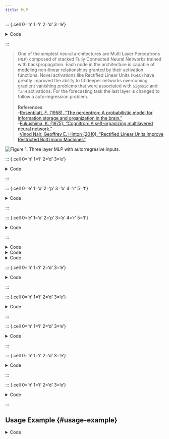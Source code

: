 ```yaml
---
title: MLP
---
```


::: {.cell 0=‘h’ 1=‘i’ 2=‘d’ 3=‘e’}

<details>
<summary>Code</summary>

``` python
%load_ext autoreload
%autoreload 2
```

</details>

:::

> One of the simplest neural architectures are Multi Layer Perceptrons
> (`MLP`) composed of stacked Fully Connected Neural Networks trained
> with backpropagation. Each node in the architecture is capable of
> modeling non-linear relationships granted by their activation
> functions. Novel activations like Rectified Linear Units (`ReLU`) have
> greatly improved the ability to fit deeper networks overcoming
> gradient vanishing problems that were associated with `Sigmoid` and
> `TanH` activations. For the forecasting task the last layer is changed
> to follow a auto-regression
> problem.<br><br>**References**<br>-[Rosenblatt, F. (1958). “The
> perceptron: A probabilistic model for information storage and
> organization in the
> brain.”](https://psycnet.apa.org/record/1959-09865-001)<br>-[Fukushima,
> K. (1975). “Cognitron: A self-organizing multilayered neural
> network.”](https://pascal-francis.inist.fr/vibad/index.php?action=getRecordDetail&idt=PASCAL7750396723)<br>-[Vinod
> Nair, Geoffrey E. Hinton (2010). “Rectified Linear Units Improve
> Restricted Boltzmann
> Machines”](https://www.cs.toronto.edu/~fritz/absps/reluICML.pdf)<br>

![Figure 1. Three layer MLP with autorregresive
inputs.](imgs_models/mlp.png)

::: {.cell 0=‘h’ 1=‘i’ 2=‘d’ 3=‘e’}

<details>
<summary>Code</summary>

``` python
from fastcore.test import test_eq
from nbdev.showdoc import show_doc
```

</details>

:::

::: {.cell 0=‘e’ 1=‘x’ 2=‘p’ 3=‘o’ 4=‘r’ 5=‘t’}

<details>
<summary>Code</summary>

``` python
from typing import Optional

import torch
import torch.nn as nn

from neuralforecast.losses.pytorch import MAE
from neuralforecast.common._base_windows import BaseWindows
```

</details>

:::

::: {.cell 0=‘e’ 1=‘x’ 2=‘p’ 3=‘o’ 4=‘r’ 5=‘t’}

<details>
<summary>Code</summary>

``` python
class MLP(BaseWindows):
    """ MLP

    Simple Multi Layer Perceptron architecture (MLP). 
    This deep neural network has constant units through its layers, each with
    ReLU non-linearities, it is trained using ADAM stochastic gradient descent.
    The network accepts static, historic and future exogenous data, flattens 
    the inputs and learns fully connected relationships against the target variable.

    **Parameters:**<br>
    `h`: int, forecast horizon.<br>
    `input_size`: int, considered autorregresive inputs (lags), y=[1,2,3,4] input_size=2 -> lags=[1,2].<br>
    `stat_exog_list`: str list, static exogenous columns.<br>
    `hist_exog_list`: str list, historic exogenous columns.<br>
    `futr_exog_list`: str list, future exogenous columns.<br>
    `exclude_insample_y`: bool=False, the model skips the autoregressive features y[t-input_size:t] if True.<br>
    `n_layers`: int, number of layers for the MLP.<br>
    `hidden_size`: int, number of units for each layer of the MLP.<br>
    `loss`: PyTorch module, instantiated train loss class from [losses collection](https://nixtla.github.io/neuralforecast/losses.pytorch.html).<br>
    `valid_loss`: PyTorch module=`loss`, instantiated valid loss class from [losses collection](https://nixtla.github.io/neuralforecast/losses.pytorch.html).<br>
    `max_steps`: int=1000, maximum number of training steps.<br>
    `learning_rate`: float=1e-3, Learning rate between (0, 1).<br>
    `num_lr_decays`: int=-1, Number of learning rate decays, evenly distributed across max_steps.<br>
    `early_stop_patience_steps`: int=-1, Number of validation iterations before early stopping.<br>
    `val_check_steps`: int=100, Number of training steps between every validation loss check.<br>
    `batch_size`: int=32, number of different series in each batch.<br>
    `valid_batch_size`: int=None, number of different series in each validation and test batch, if None uses batch_size.<br>
    `windows_batch_size`: int=1024, number of windows to sample in each training batch, default uses all.<br>
    `inference_windows_batch_size`: int=-1, number of windows to sample in each inference batch, -1 uses all.<br>
    `step_size`: int=1, step size between each window of temporal data.<br>
    `scaler_type`: str='identity', type of scaler for temporal inputs normalization see [temporal scalers](https://nixtla.github.io/neuralforecast/common.scalers.html).<br>
    `random_seed`: int=1, random_seed for pytorch initializer and numpy generators.<br>
    `num_workers_loader`: int=os.cpu_count(), workers to be used by `TimeSeriesDataLoader`.<br>
    `drop_last_loader`: bool=False, if True `TimeSeriesDataLoader` drops last non-full batch.<br>
    `alias`: str, optional,  Custom name of the model.<br>
    `**trainer_kwargs`: int,  keyword trainer arguments inherited from [PyTorch Lighning's trainer](https://pytorch-lightning.readthedocs.io/en/stable/api/pytorch_lightning.trainer.trainer.Trainer.html?highlight=trainer).<br>    
    """
    # Class attributes
    SAMPLING_TYPE = 'windows'
    
    def __init__(self,
                 h,
                 input_size,
                 futr_exog_list = None,
                 hist_exog_list = None,
                 stat_exog_list = None,
                 exclude_insample_y = False,
                 num_layers = 2,
                 hidden_size = 1024,
                 loss = MAE(),
                 valid_loss = None,
                 max_steps: int = 1000,
                 learning_rate: float = 1e-3,
                 num_lr_decays: int = -1,
                 early_stop_patience_steps: int =-1,
                 val_check_steps: int = 100,
                 batch_size: int = 32,
                 valid_batch_size: Optional[int] = None,
                 windows_batch_size = 1024,
                 inference_windows_batch_size = -1,
                 step_size: int = 1,
                 scaler_type: str = 'identity',
                 random_seed: int = 1,
                 num_workers_loader: int = 0,
                 drop_last_loader: bool = False,
                 **trainer_kwargs):

        # Inherit BaseWindows class
        super(MLP, self).__init__(h=h,
                                  input_size=input_size,
                                  futr_exog_list=futr_exog_list,
                                  hist_exog_list=hist_exog_list,
                                  stat_exog_list=stat_exog_list,
                                  exclude_insample_y = exclude_insample_y,
                                  loss=loss,
                                  valid_loss=valid_loss,
                                  max_steps=max_steps,
                                  learning_rate=learning_rate,
                                  num_lr_decays=num_lr_decays,
                                  early_stop_patience_steps=early_stop_patience_steps,
                                  val_check_steps=val_check_steps,
                                  batch_size=batch_size,
                                  valid_batch_size=valid_batch_size,
                                  windows_batch_size=windows_batch_size,
                                  inference_windows_batch_size=inference_windows_batch_size,
                                  step_size=step_size,
                                  scaler_type=scaler_type,
                                  num_workers_loader=num_workers_loader,
                                  drop_last_loader=drop_last_loader,
                                  random_seed=random_seed,
                                  **trainer_kwargs)

        # Architecture
        self.num_layers = num_layers
        self.hidden_size = hidden_size

        self.futr_input_size = len(self.futr_exog_list)
        self.hist_input_size = len(self.hist_exog_list)
        self.stat_input_size = len(self.stat_exog_list)

        input_size_first_layer = input_size + self.hist_input_size * input_size + \
                                 self.futr_input_size*(input_size + h) + self.stat_input_size

        # MultiLayer Perceptron
        layers = [nn.Linear(in_features=input_size_first_layer, out_features=hidden_size)]
        for i in range(num_layers - 1):
            layers += [nn.Linear(in_features=hidden_size, out_features=hidden_size)]
        self.mlp = nn.ModuleList(layers)

        # Adapter with Loss dependent dimensions
        self.out = nn.Linear(in_features=hidden_size, 
                             out_features=h * self.loss.outputsize_multiplier)

    def forward(self, windows_batch):

        # Parse windows_batch
        insample_y    = windows_batch['insample_y']
        futr_exog     = windows_batch['futr_exog']
        hist_exog     = windows_batch['hist_exog']
        stat_exog     = windows_batch['stat_exog']

        # Flatten MLP inputs [B, L+H, C] -> [B, (L+H)*C]
        # Contatenate [ Y_t, | X_{t-L},..., X_{t} | F_{t-L},..., F_{t+H} | S ]
        batch_size = len(insample_y)
        if self.hist_input_size > 0:
            insample_y = torch.cat(( insample_y, hist_exog.reshape(batch_size,-1) ), dim=1)

        if self.futr_input_size > 0:
            insample_y = torch.cat(( insample_y, futr_exog.reshape(batch_size,-1) ), dim=1)

        if self.stat_input_size > 0:
            insample_y = torch.cat(( insample_y, stat_exog.reshape(batch_size,-1) ), dim=1)

        y_pred = insample_y.clone()
        for layer in self.mlp:
             y_pred = torch.relu(layer(y_pred))
        y_pred = self.out(y_pred)

        y_pred = y_pred.reshape(batch_size, self.h, 
                                self.loss.outputsize_multiplier)
        y_pred = self.loss.domain_map(y_pred)
        return y_pred
```

</details>

:::

<details>
<summary>Code</summary>

``` python
show_doc(MLP)
```

</details>
<details>
<summary>Code</summary>

``` python
show_doc(MLP.fit, name='MLP.fit')
```

</details>
<details>
<summary>Code</summary>

``` python
show_doc(MLP.predict, name='MLP.predict')
```

</details>

::: {.cell 0=‘h’ 1=‘i’ 2=‘d’ 3=‘e’}

<details>
<summary>Code</summary>

``` python
import logging
import warnings
logging.getLogger("pytorch_lightning").setLevel(logging.ERROR)
warnings.filterwarnings("ignore")
```

</details>

:::

::: {.cell 0=‘h’ 1=‘i’ 2=‘d’ 3=‘e’}

<details>
<summary>Code</summary>

``` python
# test performance fit/predict method
import numpy as np
import pandas as pd
import matplotlib.pyplot as plt

from neuralforecast.utils import AirPassengersDF as Y_df
from neuralforecast.tsdataset import TimeSeriesDataset


Y_train_df = Y_df[Y_df.ds<='1959-12-31'] # 132 train
Y_test_df = Y_df[Y_df.ds>'1959-12-31']   # 12 test

dataset, *_ = TimeSeriesDataset.from_df(Y_train_df)
model = MLP(h=12, input_size=24, max_steps=1)
model.fit(dataset=dataset)
y_hat = model.predict(dataset=dataset)
Y_test_df['MLP'] = y_hat

#test we recover the same forecast
y_hat2 = model.predict(dataset=dataset)
test_eq(y_hat, y_hat2)

pd.concat([Y_train_df, Y_test_df]).drop('unique_id', axis=1).set_index('ds').plot()
```

</details>

:::

::: {.cell 0=‘h’ 1=‘i’ 2=‘d’ 3=‘e’}

<details>
<summary>Code</summary>

``` python
# test no leakage with test_size
dataset, *_ = TimeSeriesDataset.from_df(Y_df)
model = MLP(h=12, input_size=24, max_steps=1)
model.fit(dataset=dataset, test_size=12)
y_hat_test = model.predict(dataset=dataset, step_size=1)
np.testing.assert_almost_equal(
    y_hat, 
    y_hat_test,
    decimal=4
)
# test we recover the same forecast
y_hat_test2 = model.predict(dataset=dataset, step_size=1)
test_eq(y_hat_test, y_hat_test2)
```

</details>

:::

::: {.cell 0=‘h’ 1=‘i’ 2=‘d’ 3=‘e’}

<details>
<summary>Code</summary>

``` python
# test validation step
dataset, *_ = TimeSeriesDataset.from_df(Y_train_df)
model = MLP(h=12, input_size=24, step_size=1, 
            hidden_size=1024, num_layers=2,
            max_steps=1)
model.fit(dataset=dataset, val_size=12)
y_hat_w_val = model.predict(dataset=dataset)
Y_test_df['MLP'] = y_hat_w_val

pd.concat([Y_train_df, Y_test_df]).drop('unique_id', axis=1).set_index('ds').plot()
```

</details>

:::

::: {.cell 0=‘h’ 1=‘i’ 2=‘d’ 3=‘e’}

<details>
<summary>Code</summary>

``` python
# test no leakage with test_size and val_size
dataset, *_ = TimeSeriesDataset.from_df(Y_df)
model = MLP(h=12, input_size=24, step_size=1, 
            hidden_size=1024, num_layers=2,
            max_steps=1)
model.fit(dataset=dataset, val_size=12, test_size=12)
y_hat_test_w_val = model.predict(dataset=dataset, step_size=1)
np.testing.assert_almost_equal(y_hat_test_w_val,
                               y_hat_w_val, decimal=4)
```

</details>

:::

## Usage Example {#usage-example}

<details>
<summary>Code</summary>

``` python
import numpy as np
import pandas as pd
import pytorch_lightning as pl
import matplotlib.pyplot as plt

from neuralforecast import NeuralForecast
from neuralforecast.models import MLP
from neuralforecast.losses.pytorch import MQLoss, DistributionLoss
from neuralforecast.tsdataset import TimeSeriesDataset
from neuralforecast.utils import AirPassengers, AirPassengersPanel, AirPassengersStatic

Y_train_df = AirPassengersPanel[AirPassengersPanel.ds<AirPassengersPanel['ds'].values[-12]] # 132 train
Y_test_df = AirPassengersPanel[AirPassengersPanel.ds>=AirPassengersPanel['ds'].values[-12]].reset_index(drop=True) # 12 test

model = MLP(h=12, input_size=24,
            loss=DistributionLoss(distribution='Normal', level=[80, 90]),
            scaler_type='robust',
            learning_rate=1e-3,
            max_steps=200,
            val_check_steps=10,
            early_stop_patience_steps=2)

fcst = NeuralForecast(
    models=[model],
    freq='M'
)
fcst.fit(df=Y_train_df, static_df=AirPassengersStatic, val_size=12)
forecasts = fcst.predict(futr_df=Y_test_df)

Y_hat_df = forecasts.reset_index(drop=False).drop(columns=['unique_id','ds'])
plot_df = pd.concat([Y_test_df, Y_hat_df], axis=1)
plot_df = pd.concat([Y_train_df, plot_df])

plot_df = plot_df[plot_df.unique_id=='Airline1'].drop('unique_id', axis=1)
plt.plot(plot_df['ds'], plot_df['y'], c='black', label='True')
plt.plot(plot_df['ds'], plot_df['MLP-median'], c='blue', label='median')
plt.fill_between(x=plot_df['ds'][-12:], 
                 y1=plot_df['MLP-lo-90'][-12:].values, 
                 y2=plot_df['MLP-hi-90'][-12:].values,
                 alpha=0.4, label='level 90')
plt.grid()
plt.legend()
plt.plot()
```

</details>

